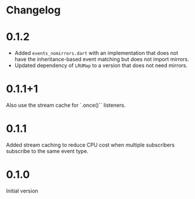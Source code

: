Changelog
=========

# 0.1.2

- Added `events_nomirrors.dart` with an implementation that does not have the inheritance-based event matching but does not import mirrors.
- Updated dependency of `LRUMap` to a version that does not need mirrors.

# 0.1.1+1

Also use the stream cache for `.once()`` listeners.

# 0.1.1

Added stream caching to reduce CPU cost when multiple subscribers subscribe to the same event type.

# 0.1.0

Initial version